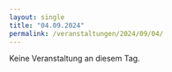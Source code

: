 ```yaml
---
layout: single
title: "04.09.2024"
permalink: /veranstaltungen/2024/09/04/
---
```


Keine Veranstaltung an diesem Tag.
